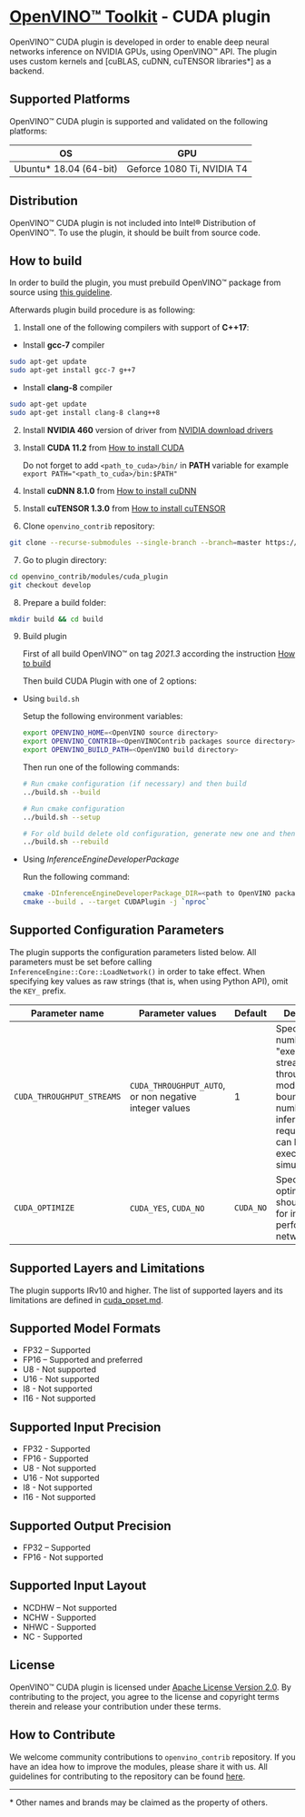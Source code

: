 
# [OpenVINO™ Toolkit](https://01.org/openvinotoolkit) - CUDA plugin

OpenVINO™ CUDA plugin is developed in order to enable deep neural networks inference on NVIDIA GPUs, using OpenVINO™ API.
The plugin uses custom kernels and [cuBLAS, cuDNN, cuTENSOR libraries\*] as a backend.

## Supported Platforms
OpenVINO™ CUDA plugin is supported and validated on the following platforms: 

OS                     | GPU
---------------------- | ----------------------
Ubuntu* 18.04 (64-bit) | Geforce 1080 Ti, NVIDIA T4

## Distribution
OpenVINO™ CUDA plugin is not included into Intel® Distribution of OpenVINO™. To use the plugin, it should be built from source code.

## How to build
In order to build the plugin, you must prebuild OpenVINO™ package from source using [this guideline](https://github.com/openvinotoolkit/openvino/wiki/BuildingCode#building-for-different-oses).

Afterwards plugin build procedure is as following:

1. Install one of the following compilers with support of **C++17**:
- Install **gcc-7** compiler
```bash
sudo apt-get update
sudo apt-get install gcc-7 g++7
```
- Install **clang-8** compiler
```bash
sudo apt-get update
sudo apt-get install clang-8 clang++8
```

2. Install **NVIDIA 460** version of driver from [NVIDIA download drivers](http://www.nvidia.com/Download/index.aspx?lang=en-us)
3. Install **CUDA 11.2** from [How to install CUDA](https://docs.nvidia.com/cuda/cuda-quick-start-guide/index.html)
   
   Do not forget to add `<path_to_cuda>/bin/` in **PATH** variable for example `export PATH="<path_to_cuda>/bin:$PATH"`    

4. Install **cuDNN 8.1.0** from [How to install cuDNN](https://docs.nvidia.com/deeplearning/cudnn/install-guide/index.html)
5. Install **cuTENSOR 1.3.0** from [How to install cuTENSOR](https://docs.nvidia.com/cuda/cutensor/getting_started.html#installation-and-compilation)
6. Clone `openvino_contrib` repository:
```bash
git clone --recurse-submodules --single-branch --branch=master https://github.com/openvinotoolkit/openvino_contrib.git 
```
7. Go to plugin directory:
```bash
cd openvino_contrib/modules/cuda_plugin
git checkout develop
```
8. Prepare a build folder:
```bash
mkdir build && cd build
```
9. Build plugin

    First of all build OpenVINO™ on tag _2021.3_ according the instruction [How to build](https://github.com/openvinotoolkit/openvino/wiki#how-to-build)

    Then build CUDA Plugin with one of 2 options:
- Using `build.sh`
  
  Setup the following environment variables:
  ```bash
  export OPENVINO_HOME=<OpenVINO source directory>
  export OPENVINO_CONTRIB=<OpenVINOContrib packages source directory>
  export OPENVINO_BUILD_PATH=<OpenVINO build directory>
  ```
  
  Then run one of the following commands: 
  ```bash
  # Run cmake configuration (if necessary) and then build
  ../build.sh --build
  
  # Run cmake configuration
  ../build.sh --setup
  
  # For old build delete old configuration, generate new one and then build
  ../build.sh --rebuild
  ```
- Using _InferenceEngineDeveloperPackage_
  
  Run the following command:
  ```bash
  cmake -DInferenceEngineDeveloperPackage_DIR=<path to OpenVINO package build folder> -DCMAKE_BUILD_TYPE=Release ..
  cmake --build . --target CUDAPlugin -j `nproc`
  ```

## Supported Configuration Parameters
The plugin supports the configuration parameters listed below. All parameters must be set before calling `InferenceEngine::Core::LoadNetwork()` in order to take effect. When specifying key values as raw strings (that is, when using Python API), omit the `KEY_` prefix.

Parameter name  | Parameter values  | Default  | Description
------------- | ------------- | ------------- | -------------
`CUDA_THROUGHPUT_STREAMS`   | `CUDA_THROUGHPUT_AUTO`, or non negative integer values  | 1  | Specifies number of CPU "execution" streams for the throughput mode. Upper bound for the number of inference requests that can be executed simultaneously.
`CUDA_OPTIMIZE`   | `CUDA_YES`, `CUDA_NO`  | `CUDA_NO`  | Specifies if optimization should be run for increasing performance of network

## Supported Layers and Limitations
The plugin supports IRv10 and higher. The list of supported layers and its limitations are defined in [cuda_opset.md](docs/cuda_opset.md).

## Supported Model Formats
* FP32 – Supported
* FP16 – Supported and preferred
* U8 - Not supported
* U16 - Not supported
* I8 - Not supported
* I16 - Not supported

## Supported Input Precision
* FP32 - Supported
* FP16 - Supported
* U8 - Not supported
* U16 - Not supported
* I8 - Not supported
* I16 - Not supported

## Supported Output Precision 
* FP32 – Supported
* FP16 - Not supported

## Supported Input Layout
* NCDHW – Not supported
* NCHW - Supported
* NHWC - Supported
* NC - Supported

## License
OpenVINO™ CUDA plugin is licensed under [Apache License Version 2.0](LICENSE).
By contributing to the project, you agree to the license and copyright terms therein
and release your contribution under these terms.

## How to Contribute
We welcome community contributions to `openvino_contrib` repository. 
If you have an idea how to improve the modules, please share it with us. 
All guidelines for contributing to the repository can be found [here](../../CONTRIBUTING.md).

---
\* Other names and brands may be claimed as the property of others.

[extra modules flags]:https://github.com/openvinotoolkit/openvino_contrib#how-to-build-openvino-with-extra-modules
[OpenVINO™ samples]:https://docs.openvinotoolkit.org/latest/openvino_docs_IE_DG_Samples_Overview.html
[build it from source]:https://docs.opencv.org/master/d7/d9f/tutorial_linux_install.html
[Object Detection for SSD sample]:https://docs.openvinotoolkit.org/latest/openvino_inference_engine_samples_object_detection_sample_ssd_README.html
[Model Optimizer]:https://github.com/openvinotoolkit/openvino/tree/master/model-optimizer
[model downloader]:https://github.com/openvinotoolkit/open_model_zoo/blob/master/tools/downloader/README.md#model-downloader-usage
[model converter]:https://github.com/openvinotoolkit/open_model_zoo/blob/master/tools/downloader/README.md#model-converter-usage
[this image]:https://github.com/openvinotoolkit/openvino/blob/master/scripts/demo/car_1.bmp
[Intermediate Representation]:https://docs.openvinotoolkit.org/latest/openvino_docs_MO_DG_IR_and_opsets.html#intermediate_representation_used_in_openvino
[the guideline]:https://github.com/openvinotoolkit/openvino/wiki/BuildingForRaspbianStretchOS#cross-compilation-using-docker
[this guideline]:https://github.com/openvinotoolkit/open_model_zoo/blob/master/demos/README.md#build-the-demo-applications
